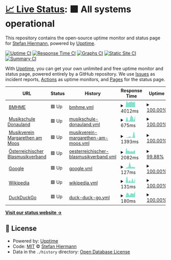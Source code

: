 # [📈 Live Status](https://shiermann.github.io/upptime): <!--live status--> **🟩 All systems operational**

This repository contains the open-source uptime monitor and status page for [Stefan Hiermann](stefan.hiermann.at), powered by [Upptime](https://github.com/upptime/upptime).

[![Uptime CI](https://github.com/shiermann/upptime/workflows/Uptime%20CI/badge.svg)](https://github.com/shiermann/upptime/actions?query=workflow%3A%22Uptime+CI%22)
[![Response Time CI](https://github.com/shiermann/upptime/workflows/Response%20Time%20CI/badge.svg)](https://github.com/shiermann/upptime/actions?query=workflow%3A%22Response+Time+CI%22)
[![Graphs CI](https://github.com/shiermann/upptime/workflows/Graphs%20CI/badge.svg)](https://github.com/shiermann/upptime/actions?query=workflow%3A%22Graphs+CI%22)
[![Static Site CI](https://github.com/shiermann/upptime/workflows/Static%20Site%20CI/badge.svg)](https://github.com/shiermann/upptime/actions?query=workflow%3A%22Static+Site+CI%22)
[![Summary CI](https://github.com/shiermann/upptime/workflows/Summary%20CI/badge.svg)](https://github.com/shiermann/upptime/actions?query=workflow%3A%22Summary+CI%22)

With [Upptime](https://upptime.js.org), you can get your own unlimited and free uptime monitor and status page, powered entirely by a GitHub repository. We use [Issues](https://github.com/shiermann/upptime/issues) as incident reports, [Actions](https://github.com/shiermann/upptime/actions) as uptime monitors, and [Pages](https://shiermann.github.io/upptime) for the status page.

<!--start: status pages-->
<!-- This summary is generated by Upptime (https://github.com/upptime/upptime) -->
<!-- Do not edit this manually, your changes will be overwritten -->
<!-- prettier-ignore -->
| URL | Status | History | Response Time | Uptime |
| --- | ------ | ------- | ------------- | ------ |
| <img alt="" src="https://www.bmhme.at/wp-content/uploads/2019/08/cropped-bmhme_favicon-192x192.png" height="13"> [BMHME](https://bmhme.at) | 🟩 Up | [bmhme.yml](https://github.com/shiermann/upptime/commits/HEAD/history/bmhme.yml) | <details><summary><img alt="Response time graph" src="./graphs/bmhme/response-time-week.png" height="20"> 4012ms</summary><br><a href="https://shiermann.github.io/upptime/history/bmhme"><img alt="Response time 2703" src="https://img.shields.io/endpoint?url=https%3A%2F%2Fraw.githubusercontent.com%2Fshiermann%2Fupptime%2FHEAD%2Fapi%2Fbmhme%2Fresponse-time.json"></a><br><a href="https://shiermann.github.io/upptime/history/bmhme"><img alt="24-hour response time 3723" src="https://img.shields.io/endpoint?url=https%3A%2F%2Fraw.githubusercontent.com%2Fshiermann%2Fupptime%2FHEAD%2Fapi%2Fbmhme%2Fresponse-time-day.json"></a><br><a href="https://shiermann.github.io/upptime/history/bmhme"><img alt="7-day response time 4012" src="https://img.shields.io/endpoint?url=https%3A%2F%2Fraw.githubusercontent.com%2Fshiermann%2Fupptime%2FHEAD%2Fapi%2Fbmhme%2Fresponse-time-week.json"></a><br><a href="https://shiermann.github.io/upptime/history/bmhme"><img alt="30-day response time 2982" src="https://img.shields.io/endpoint?url=https%3A%2F%2Fraw.githubusercontent.com%2Fshiermann%2Fupptime%2FHEAD%2Fapi%2Fbmhme%2Fresponse-time-month.json"></a><br><a href="https://shiermann.github.io/upptime/history/bmhme"><img alt="1-year response time 2716" src="https://img.shields.io/endpoint?url=https%3A%2F%2Fraw.githubusercontent.com%2Fshiermann%2Fupptime%2FHEAD%2Fapi%2Fbmhme%2Fresponse-time-year.json"></a></details> | <details><summary><a href="https://shiermann.github.io/upptime/history/bmhme">100.00%</a></summary><a href="https://shiermann.github.io/upptime/history/bmhme"><img alt="All-time uptime 99.95%" src="https://img.shields.io/endpoint?url=https%3A%2F%2Fraw.githubusercontent.com%2Fshiermann%2Fupptime%2FHEAD%2Fapi%2Fbmhme%2Fuptime.json"></a><br><a href="https://shiermann.github.io/upptime/history/bmhme"><img alt="24-hour uptime 100.00%" src="https://img.shields.io/endpoint?url=https%3A%2F%2Fraw.githubusercontent.com%2Fshiermann%2Fupptime%2FHEAD%2Fapi%2Fbmhme%2Fuptime-day.json"></a><br><a href="https://shiermann.github.io/upptime/history/bmhme"><img alt="7-day uptime 100.00%" src="https://img.shields.io/endpoint?url=https%3A%2F%2Fraw.githubusercontent.com%2Fshiermann%2Fupptime%2FHEAD%2Fapi%2Fbmhme%2Fuptime-week.json"></a><br><a href="https://shiermann.github.io/upptime/history/bmhme"><img alt="30-day uptime 99.96%" src="https://img.shields.io/endpoint?url=https%3A%2F%2Fraw.githubusercontent.com%2Fshiermann%2Fupptime%2FHEAD%2Fapi%2Fbmhme%2Fuptime-month.json"></a><br><a href="https://shiermann.github.io/upptime/history/bmhme"><img alt="1-year uptime 99.97%" src="https://img.shields.io/endpoint?url=https%3A%2F%2Fraw.githubusercontent.com%2Fshiermann%2Fupptime%2FHEAD%2Fapi%2Fbmhme%2Fuptime-year.json"></a></details>
| <img alt="" src="https://i1.wp.com/musikschule-donauland.at/wp-content/uploads/2019/06/cropped-MS-Logo-ohne-Schrift.jpg?fit=192%2C192&ssl=1" height="13"> [Musikschule Donauland](https://musikschule-donauland.at/) | 🟩 Up | [musikschule-donauland.yml](https://github.com/shiermann/upptime/commits/HEAD/history/musikschule-donauland.yml) | <details><summary><img alt="Response time graph" src="./graphs/musikschule-donauland/response-time-week.png" height="20"> 675ms</summary><br><a href="https://shiermann.github.io/upptime/history/musikschule-donauland"><img alt="Response time 1238" src="https://img.shields.io/endpoint?url=https%3A%2F%2Fraw.githubusercontent.com%2Fshiermann%2Fupptime%2FHEAD%2Fapi%2Fmusikschule-donauland%2Fresponse-time.json"></a><br><a href="https://shiermann.github.io/upptime/history/musikschule-donauland"><img alt="24-hour response time 1129" src="https://img.shields.io/endpoint?url=https%3A%2F%2Fraw.githubusercontent.com%2Fshiermann%2Fupptime%2FHEAD%2Fapi%2Fmusikschule-donauland%2Fresponse-time-day.json"></a><br><a href="https://shiermann.github.io/upptime/history/musikschule-donauland"><img alt="7-day response time 675" src="https://img.shields.io/endpoint?url=https%3A%2F%2Fraw.githubusercontent.com%2Fshiermann%2Fupptime%2FHEAD%2Fapi%2Fmusikschule-donauland%2Fresponse-time-week.json"></a><br><a href="https://shiermann.github.io/upptime/history/musikschule-donauland"><img alt="30-day response time 682" src="https://img.shields.io/endpoint?url=https%3A%2F%2Fraw.githubusercontent.com%2Fshiermann%2Fupptime%2FHEAD%2Fapi%2Fmusikschule-donauland%2Fresponse-time-month.json"></a><br><a href="https://shiermann.github.io/upptime/history/musikschule-donauland"><img alt="1-year response time 1107" src="https://img.shields.io/endpoint?url=https%3A%2F%2Fraw.githubusercontent.com%2Fshiermann%2Fupptime%2FHEAD%2Fapi%2Fmusikschule-donauland%2Fresponse-time-year.json"></a></details> | <details><summary><a href="https://shiermann.github.io/upptime/history/musikschule-donauland">100.00%</a></summary><a href="https://shiermann.github.io/upptime/history/musikschule-donauland"><img alt="All-time uptime 100.00%" src="https://img.shields.io/endpoint?url=https%3A%2F%2Fraw.githubusercontent.com%2Fshiermann%2Fupptime%2FHEAD%2Fapi%2Fmusikschule-donauland%2Fuptime.json"></a><br><a href="https://shiermann.github.io/upptime/history/musikschule-donauland"><img alt="24-hour uptime 100.00%" src="https://img.shields.io/endpoint?url=https%3A%2F%2Fraw.githubusercontent.com%2Fshiermann%2Fupptime%2FHEAD%2Fapi%2Fmusikschule-donauland%2Fuptime-day.json"></a><br><a href="https://shiermann.github.io/upptime/history/musikschule-donauland"><img alt="7-day uptime 100.00%" src="https://img.shields.io/endpoint?url=https%3A%2F%2Fraw.githubusercontent.com%2Fshiermann%2Fupptime%2FHEAD%2Fapi%2Fmusikschule-donauland%2Fuptime-week.json"></a><br><a href="https://shiermann.github.io/upptime/history/musikschule-donauland"><img alt="30-day uptime 100.00%" src="https://img.shields.io/endpoint?url=https%3A%2F%2Fraw.githubusercontent.com%2Fshiermann%2Fupptime%2FHEAD%2Fapi%2Fmusikschule-donauland%2Fuptime-month.json"></a><br><a href="https://shiermann.github.io/upptime/history/musikschule-donauland"><img alt="1-year uptime 100.00%" src="https://img.shields.io/endpoint?url=https%3A%2F%2Fraw.githubusercontent.com%2Fshiermann%2Fupptime%2FHEAD%2Fapi%2Fmusikschule-donauland%2Fuptime-year.json"></a></details>
| <img alt="" src="https://icons.duckduckgo.com/ip3/www.mv-margarethen.at.ico" height="13"> [Musikverein Margarethen am Moos](http://www.mv-margarethen.at/) | 🟩 Up | [musikverein-margarethen-am-moos.yml](https://github.com/shiermann/upptime/commits/HEAD/history/musikverein-margarethen-am-moos.yml) | <details><summary><img alt="Response time graph" src="./graphs/musikverein-margarethen-am-moos/response-time-week.png" height="20"> 1393ms</summary><br><a href="https://shiermann.github.io/upptime/history/musikverein-margarethen-am-moos"><img alt="Response time 669" src="https://img.shields.io/endpoint?url=https%3A%2F%2Fraw.githubusercontent.com%2Fshiermann%2Fupptime%2FHEAD%2Fapi%2Fmusikverein-margarethen-am-moos%2Fresponse-time.json"></a><br><a href="https://shiermann.github.io/upptime/history/musikverein-margarethen-am-moos"><img alt="24-hour response time 596" src="https://img.shields.io/endpoint?url=https%3A%2F%2Fraw.githubusercontent.com%2Fshiermann%2Fupptime%2FHEAD%2Fapi%2Fmusikverein-margarethen-am-moos%2Fresponse-time-day.json"></a><br><a href="https://shiermann.github.io/upptime/history/musikverein-margarethen-am-moos"><img alt="7-day response time 1393" src="https://img.shields.io/endpoint?url=https%3A%2F%2Fraw.githubusercontent.com%2Fshiermann%2Fupptime%2FHEAD%2Fapi%2Fmusikverein-margarethen-am-moos%2Fresponse-time-week.json"></a><br><a href="https://shiermann.github.io/upptime/history/musikverein-margarethen-am-moos"><img alt="30-day response time 734" src="https://img.shields.io/endpoint?url=https%3A%2F%2Fraw.githubusercontent.com%2Fshiermann%2Fupptime%2FHEAD%2Fapi%2Fmusikverein-margarethen-am-moos%2Fresponse-time-month.json"></a><br><a href="https://shiermann.github.io/upptime/history/musikverein-margarethen-am-moos"><img alt="1-year response time 681" src="https://img.shields.io/endpoint?url=https%3A%2F%2Fraw.githubusercontent.com%2Fshiermann%2Fupptime%2FHEAD%2Fapi%2Fmusikverein-margarethen-am-moos%2Fresponse-time-year.json"></a></details> | <details><summary><a href="https://shiermann.github.io/upptime/history/musikverein-margarethen-am-moos">100.00%</a></summary><a href="https://shiermann.github.io/upptime/history/musikverein-margarethen-am-moos"><img alt="All-time uptime 100.00%" src="https://img.shields.io/endpoint?url=https%3A%2F%2Fraw.githubusercontent.com%2Fshiermann%2Fupptime%2FHEAD%2Fapi%2Fmusikverein-margarethen-am-moos%2Fuptime.json"></a><br><a href="https://shiermann.github.io/upptime/history/musikverein-margarethen-am-moos"><img alt="24-hour uptime 100.00%" src="https://img.shields.io/endpoint?url=https%3A%2F%2Fraw.githubusercontent.com%2Fshiermann%2Fupptime%2FHEAD%2Fapi%2Fmusikverein-margarethen-am-moos%2Fuptime-day.json"></a><br><a href="https://shiermann.github.io/upptime/history/musikverein-margarethen-am-moos"><img alt="7-day uptime 100.00%" src="https://img.shields.io/endpoint?url=https%3A%2F%2Fraw.githubusercontent.com%2Fshiermann%2Fupptime%2FHEAD%2Fapi%2Fmusikverein-margarethen-am-moos%2Fuptime-week.json"></a><br><a href="https://shiermann.github.io/upptime/history/musikverein-margarethen-am-moos"><img alt="30-day uptime 100.00%" src="https://img.shields.io/endpoint?url=https%3A%2F%2Fraw.githubusercontent.com%2Fshiermann%2Fupptime%2FHEAD%2Fapi%2Fmusikverein-margarethen-am-moos%2Fuptime-month.json"></a><br><a href="https://shiermann.github.io/upptime/history/musikverein-margarethen-am-moos"><img alt="1-year uptime 100.00%" src="https://img.shields.io/endpoint?url=https%3A%2F%2Fraw.githubusercontent.com%2Fshiermann%2Fupptime%2FHEAD%2Fapi%2Fmusikverein-margarethen-am-moos%2Fuptime-year.json"></a></details>
| <img alt="" src="https://icons.duckduckgo.com/ip3/www.blasmusik.at.ico" height="13"> [Österreichischer Blasmusikverband](https://www.blasmusik.at/) | 🟩 Up | [oesterreichischer-blasmusikverband.yml](https://github.com/shiermann/upptime/commits/HEAD/history/oesterreichischer-blasmusikverband.yml) | <details><summary><img alt="Response time graph" src="./graphs/oesterreichischer-blasmusikverband/response-time-week.png" height="20"> 2082ms</summary><br><a href="https://shiermann.github.io/upptime/history/oesterreichischer-blasmusikverband"><img alt="Response time 2222" src="https://img.shields.io/endpoint?url=https%3A%2F%2Fraw.githubusercontent.com%2Fshiermann%2Fupptime%2FHEAD%2Fapi%2Foesterreichischer-blasmusikverband%2Fresponse-time.json"></a><br><a href="https://shiermann.github.io/upptime/history/oesterreichischer-blasmusikverband"><img alt="24-hour response time 5115" src="https://img.shields.io/endpoint?url=https%3A%2F%2Fraw.githubusercontent.com%2Fshiermann%2Fupptime%2FHEAD%2Fapi%2Foesterreichischer-blasmusikverband%2Fresponse-time-day.json"></a><br><a href="https://shiermann.github.io/upptime/history/oesterreichischer-blasmusikverband"><img alt="7-day response time 2082" src="https://img.shields.io/endpoint?url=https%3A%2F%2Fraw.githubusercontent.com%2Fshiermann%2Fupptime%2FHEAD%2Fapi%2Foesterreichischer-blasmusikverband%2Fresponse-time-week.json"></a><br><a href="https://shiermann.github.io/upptime/history/oesterreichischer-blasmusikverband"><img alt="30-day response time 1394" src="https://img.shields.io/endpoint?url=https%3A%2F%2Fraw.githubusercontent.com%2Fshiermann%2Fupptime%2FHEAD%2Fapi%2Foesterreichischer-blasmusikverband%2Fresponse-time-month.json"></a><br><a href="https://shiermann.github.io/upptime/history/oesterreichischer-blasmusikverband"><img alt="1-year response time 2144" src="https://img.shields.io/endpoint?url=https%3A%2F%2Fraw.githubusercontent.com%2Fshiermann%2Fupptime%2FHEAD%2Fapi%2Foesterreichischer-blasmusikverband%2Fresponse-time-year.json"></a></details> | <details><summary><a href="https://shiermann.github.io/upptime/history/oesterreichischer-blasmusikverband">99.88%</a></summary><a href="https://shiermann.github.io/upptime/history/oesterreichischer-blasmusikverband"><img alt="All-time uptime 99.93%" src="https://img.shields.io/endpoint?url=https%3A%2F%2Fraw.githubusercontent.com%2Fshiermann%2Fupptime%2FHEAD%2Fapi%2Foesterreichischer-blasmusikverband%2Fuptime.json"></a><br><a href="https://shiermann.github.io/upptime/history/oesterreichischer-blasmusikverband"><img alt="24-hour uptime 99.14%" src="https://img.shields.io/endpoint?url=https%3A%2F%2Fraw.githubusercontent.com%2Fshiermann%2Fupptime%2FHEAD%2Fapi%2Foesterreichischer-blasmusikverband%2Fuptime-day.json"></a><br><a href="https://shiermann.github.io/upptime/history/oesterreichischer-blasmusikverband"><img alt="7-day uptime 99.88%" src="https://img.shields.io/endpoint?url=https%3A%2F%2Fraw.githubusercontent.com%2Fshiermann%2Fupptime%2FHEAD%2Fapi%2Foesterreichischer-blasmusikverband%2Fuptime-week.json"></a><br><a href="https://shiermann.github.io/upptime/history/oesterreichischer-blasmusikverband"><img alt="30-day uptime 99.97%" src="https://img.shields.io/endpoint?url=https%3A%2F%2Fraw.githubusercontent.com%2Fshiermann%2Fupptime%2FHEAD%2Fapi%2Foesterreichischer-blasmusikverband%2Fuptime-month.json"></a><br><a href="https://shiermann.github.io/upptime/history/oesterreichischer-blasmusikverband"><img alt="1-year uptime 99.86%" src="https://img.shields.io/endpoint?url=https%3A%2F%2Fraw.githubusercontent.com%2Fshiermann%2Fupptime%2FHEAD%2Fapi%2Foesterreichischer-blasmusikverband%2Fuptime-year.json"></a></details>
| <img alt="" src="https://icons.duckduckgo.com/ip3/www.google.com.ico" height="13"> [Google](https://www.google.com) | 🟩 Up | [google.yml](https://github.com/shiermann/upptime/commits/HEAD/history/google.yml) | <details><summary><img alt="Response time graph" src="./graphs/google/response-time-week.png" height="20"> 127ms</summary><br><a href="https://shiermann.github.io/upptime/history/google"><img alt="Response time 107" src="https://img.shields.io/endpoint?url=https%3A%2F%2Fraw.githubusercontent.com%2Fshiermann%2Fupptime%2FHEAD%2Fapi%2Fgoogle%2Fresponse-time.json"></a><br><a href="https://shiermann.github.io/upptime/history/google"><img alt="24-hour response time 76" src="https://img.shields.io/endpoint?url=https%3A%2F%2Fraw.githubusercontent.com%2Fshiermann%2Fupptime%2FHEAD%2Fapi%2Fgoogle%2Fresponse-time-day.json"></a><br><a href="https://shiermann.github.io/upptime/history/google"><img alt="7-day response time 127" src="https://img.shields.io/endpoint?url=https%3A%2F%2Fraw.githubusercontent.com%2Fshiermann%2Fupptime%2FHEAD%2Fapi%2Fgoogle%2Fresponse-time-week.json"></a><br><a href="https://shiermann.github.io/upptime/history/google"><img alt="30-day response time 119" src="https://img.shields.io/endpoint?url=https%3A%2F%2Fraw.githubusercontent.com%2Fshiermann%2Fupptime%2FHEAD%2Fapi%2Fgoogle%2Fresponse-time-month.json"></a><br><a href="https://shiermann.github.io/upptime/history/google"><img alt="1-year response time 107" src="https://img.shields.io/endpoint?url=https%3A%2F%2Fraw.githubusercontent.com%2Fshiermann%2Fupptime%2FHEAD%2Fapi%2Fgoogle%2Fresponse-time-year.json"></a></details> | <details><summary><a href="https://shiermann.github.io/upptime/history/google">100.00%</a></summary><a href="https://shiermann.github.io/upptime/history/google"><img alt="All-time uptime 100.00%" src="https://img.shields.io/endpoint?url=https%3A%2F%2Fraw.githubusercontent.com%2Fshiermann%2Fupptime%2FHEAD%2Fapi%2Fgoogle%2Fuptime.json"></a><br><a href="https://shiermann.github.io/upptime/history/google"><img alt="24-hour uptime 100.00%" src="https://img.shields.io/endpoint?url=https%3A%2F%2Fraw.githubusercontent.com%2Fshiermann%2Fupptime%2FHEAD%2Fapi%2Fgoogle%2Fuptime-day.json"></a><br><a href="https://shiermann.github.io/upptime/history/google"><img alt="7-day uptime 100.00%" src="https://img.shields.io/endpoint?url=https%3A%2F%2Fraw.githubusercontent.com%2Fshiermann%2Fupptime%2FHEAD%2Fapi%2Fgoogle%2Fuptime-week.json"></a><br><a href="https://shiermann.github.io/upptime/history/google"><img alt="30-day uptime 100.00%" src="https://img.shields.io/endpoint?url=https%3A%2F%2Fraw.githubusercontent.com%2Fshiermann%2Fupptime%2FHEAD%2Fapi%2Fgoogle%2Fuptime-month.json"></a><br><a href="https://shiermann.github.io/upptime/history/google"><img alt="1-year uptime 100.00%" src="https://img.shields.io/endpoint?url=https%3A%2F%2Fraw.githubusercontent.com%2Fshiermann%2Fupptime%2FHEAD%2Fapi%2Fgoogle%2Fuptime-year.json"></a></details>
| <img alt="" src="https://icons.duckduckgo.com/ip3/en.wikipedia.org.ico" height="13"> [Wikipedia](https://en.wikipedia.org) | 🟩 Up | [wikipedia.yml](https://github.com/shiermann/upptime/commits/HEAD/history/wikipedia.yml) | <details><summary><img alt="Response time graph" src="./graphs/wikipedia/response-time-week.png" height="20"> 131ms</summary><br><a href="https://shiermann.github.io/upptime/history/wikipedia"><img alt="Response time 211" src="https://img.shields.io/endpoint?url=https%3A%2F%2Fraw.githubusercontent.com%2Fshiermann%2Fupptime%2FHEAD%2Fapi%2Fwikipedia%2Fresponse-time.json"></a><br><a href="https://shiermann.github.io/upptime/history/wikipedia"><img alt="24-hour response time 214" src="https://img.shields.io/endpoint?url=https%3A%2F%2Fraw.githubusercontent.com%2Fshiermann%2Fupptime%2FHEAD%2Fapi%2Fwikipedia%2Fresponse-time-day.json"></a><br><a href="https://shiermann.github.io/upptime/history/wikipedia"><img alt="7-day response time 131" src="https://img.shields.io/endpoint?url=https%3A%2F%2Fraw.githubusercontent.com%2Fshiermann%2Fupptime%2FHEAD%2Fapi%2Fwikipedia%2Fresponse-time-week.json"></a><br><a href="https://shiermann.github.io/upptime/history/wikipedia"><img alt="30-day response time 228" src="https://img.shields.io/endpoint?url=https%3A%2F%2Fraw.githubusercontent.com%2Fshiermann%2Fupptime%2FHEAD%2Fapi%2Fwikipedia%2Fresponse-time-month.json"></a><br><a href="https://shiermann.github.io/upptime/history/wikipedia"><img alt="1-year response time 226" src="https://img.shields.io/endpoint?url=https%3A%2F%2Fraw.githubusercontent.com%2Fshiermann%2Fupptime%2FHEAD%2Fapi%2Fwikipedia%2Fresponse-time-year.json"></a></details> | <details><summary><a href="https://shiermann.github.io/upptime/history/wikipedia">100.00%</a></summary><a href="https://shiermann.github.io/upptime/history/wikipedia"><img alt="All-time uptime 99.99%" src="https://img.shields.io/endpoint?url=https%3A%2F%2Fraw.githubusercontent.com%2Fshiermann%2Fupptime%2FHEAD%2Fapi%2Fwikipedia%2Fuptime.json"></a><br><a href="https://shiermann.github.io/upptime/history/wikipedia"><img alt="24-hour uptime 100.00%" src="https://img.shields.io/endpoint?url=https%3A%2F%2Fraw.githubusercontent.com%2Fshiermann%2Fupptime%2FHEAD%2Fapi%2Fwikipedia%2Fuptime-day.json"></a><br><a href="https://shiermann.github.io/upptime/history/wikipedia"><img alt="7-day uptime 100.00%" src="https://img.shields.io/endpoint?url=https%3A%2F%2Fraw.githubusercontent.com%2Fshiermann%2Fupptime%2FHEAD%2Fapi%2Fwikipedia%2Fuptime-week.json"></a><br><a href="https://shiermann.github.io/upptime/history/wikipedia"><img alt="30-day uptime 100.00%" src="https://img.shields.io/endpoint?url=https%3A%2F%2Fraw.githubusercontent.com%2Fshiermann%2Fupptime%2FHEAD%2Fapi%2Fwikipedia%2Fuptime-month.json"></a><br><a href="https://shiermann.github.io/upptime/history/wikipedia"><img alt="1-year uptime 100.00%" src="https://img.shields.io/endpoint?url=https%3A%2F%2Fraw.githubusercontent.com%2Fshiermann%2Fupptime%2FHEAD%2Fapi%2Fwikipedia%2Fuptime-year.json"></a></details>
| <img alt="" src="https://icons.duckduckgo.com/ip3/www.duckduckgo.com.ico" height="13"> [DuckDuckGo](https://www.duckduckgo.com) | 🟩 Up | [duck-duck-go.yml](https://github.com/shiermann/upptime/commits/HEAD/history/duck-duck-go.yml) | <details><summary><img alt="Response time graph" src="./graphs/duck-duck-go/response-time-week.png" height="20"> 180ms</summary><br><a href="https://shiermann.github.io/upptime/history/duck-duck-go"><img alt="Response time 179" src="https://img.shields.io/endpoint?url=https%3A%2F%2Fraw.githubusercontent.com%2Fshiermann%2Fupptime%2FHEAD%2Fapi%2Fduck-duck-go%2Fresponse-time.json"></a><br><a href="https://shiermann.github.io/upptime/history/duck-duck-go"><img alt="24-hour response time 285" src="https://img.shields.io/endpoint?url=https%3A%2F%2Fraw.githubusercontent.com%2Fshiermann%2Fupptime%2FHEAD%2Fapi%2Fduck-duck-go%2Fresponse-time-day.json"></a><br><a href="https://shiermann.github.io/upptime/history/duck-duck-go"><img alt="7-day response time 180" src="https://img.shields.io/endpoint?url=https%3A%2F%2Fraw.githubusercontent.com%2Fshiermann%2Fupptime%2FHEAD%2Fapi%2Fduck-duck-go%2Fresponse-time-week.json"></a><br><a href="https://shiermann.github.io/upptime/history/duck-duck-go"><img alt="30-day response time 181" src="https://img.shields.io/endpoint?url=https%3A%2F%2Fraw.githubusercontent.com%2Fshiermann%2Fupptime%2FHEAD%2Fapi%2Fduck-duck-go%2Fresponse-time-month.json"></a><br><a href="https://shiermann.github.io/upptime/history/duck-duck-go"><img alt="1-year response time 201" src="https://img.shields.io/endpoint?url=https%3A%2F%2Fraw.githubusercontent.com%2Fshiermann%2Fupptime%2FHEAD%2Fapi%2Fduck-duck-go%2Fresponse-time-year.json"></a></details> | <details><summary><a href="https://shiermann.github.io/upptime/history/duck-duck-go">100.00%</a></summary><a href="https://shiermann.github.io/upptime/history/duck-duck-go"><img alt="All-time uptime 100.00%" src="https://img.shields.io/endpoint?url=https%3A%2F%2Fraw.githubusercontent.com%2Fshiermann%2Fupptime%2FHEAD%2Fapi%2Fduck-duck-go%2Fuptime.json"></a><br><a href="https://shiermann.github.io/upptime/history/duck-duck-go"><img alt="24-hour uptime 100.00%" src="https://img.shields.io/endpoint?url=https%3A%2F%2Fraw.githubusercontent.com%2Fshiermann%2Fupptime%2FHEAD%2Fapi%2Fduck-duck-go%2Fuptime-day.json"></a><br><a href="https://shiermann.github.io/upptime/history/duck-duck-go"><img alt="7-day uptime 100.00%" src="https://img.shields.io/endpoint?url=https%3A%2F%2Fraw.githubusercontent.com%2Fshiermann%2Fupptime%2FHEAD%2Fapi%2Fduck-duck-go%2Fuptime-week.json"></a><br><a href="https://shiermann.github.io/upptime/history/duck-duck-go"><img alt="30-day uptime 100.00%" src="https://img.shields.io/endpoint?url=https%3A%2F%2Fraw.githubusercontent.com%2Fshiermann%2Fupptime%2FHEAD%2Fapi%2Fduck-duck-go%2Fuptime-month.json"></a><br><a href="https://shiermann.github.io/upptime/history/duck-duck-go"><img alt="1-year uptime 100.00%" src="https://img.shields.io/endpoint?url=https%3A%2F%2Fraw.githubusercontent.com%2Fshiermann%2Fupptime%2FHEAD%2Fapi%2Fduck-duck-go%2Fuptime-year.json"></a></details>

<!--end: status pages-->

[**Visit our status website →**](https://shiermann.github.io/upptime)

## 📄 License

- Powered by: [Upptime](https://github.com/upptime/upptime)
- Code: [MIT](./LICENSE) © [Stefan Hiermann](stefan.hiermann.at)
- Data in the `./history` directory: [Open Database License](https://opendatacommons.org/licenses/odbl/1-0/)
